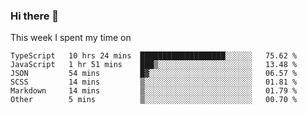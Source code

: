 ### Hi there 👋

<!--
**qiruohan/qiruohan** is a ✨ _special_ ✨ repository because its `README.md` (this file) appears on your GitHub profile.

Here are some ideas to get you started:

- 🔭 I’m currently working on ...
- 🌱 I’m currently learning ...
- 👯 I’m looking to collaborate on ...
- 🤔 I’m looking for help with ...
- 💬 Ask me about ...
- 📫 How to reach me: ...
- 😄 Pronouns: ...
- ⚡ Fun fact: ...
-->

This week I spent my time on 
<!--START_SECTION:waka-->

```text
TypeScript   10 hrs 24 mins  ███████████████████░░░░░░   75.62 %
JavaScript   1 hr 51 mins    ███▒░░░░░░░░░░░░░░░░░░░░░   13.48 %
JSON         54 mins         █▓░░░░░░░░░░░░░░░░░░░░░░░   06.57 %
SCSS         14 mins         ▒░░░░░░░░░░░░░░░░░░░░░░░░   01.81 %
Markdown     14 mins         ▒░░░░░░░░░░░░░░░░░░░░░░░░   01.79 %
Other        5 mins          ▒░░░░░░░░░░░░░░░░░░░░░░░░   00.70 %
```

<!--END_SECTION:waka-->
